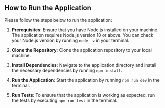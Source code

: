 
## How to Run the Application

Please follow the steps below to run the application:

1. **Prerequisites**: Ensure that you have Node.js installed on your machine. The application requires Node.js version 18 or above. You can check your Node.js version by running `node -v` in your terminal.

2. **Clone the Repository**: Clone the application repository to your local machine.

3. **Install Dependencies**: Navigate to the application directory and install the necessary dependencies by running `npm install`.

4. **Run the Application**: Start the application by running `npm run dev` in the terminal.

5. **Run Tests**: To ensure that the application is working as expected, run the tests by executing `npm run test` in the terminal.
